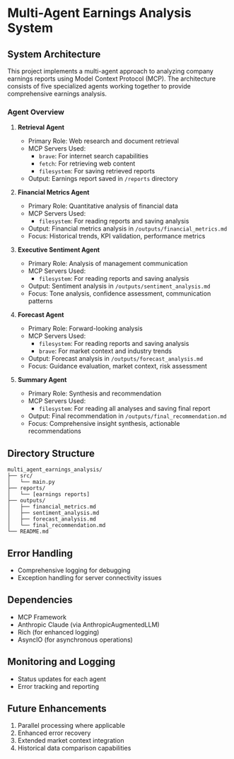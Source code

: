 # Multi-Agent Earnings Analysis System

## System Architecture

This project implements a multi-agent approach to analyzing company earnings reports using Model Context Protocol (MCP). The architecture consists of five specialized agents working together to provide comprehensive earnings analysis.

### Agent Overview

1. **Retrieval Agent**
   - Primary Role: Web research and document retrieval
   - MCP Servers Used: 
     - `brave`: For internet search capabilities
     - `fetch`: For retrieving web content
     - `filesystem`: For saving retrieved reports
   - Output: Earnings report saved in `/reports` directory

2. **Financial Metrics Agent**
   - Primary Role: Quantitative analysis of financial data
   - MCP Servers Used:
     - `filesystem`: For reading reports and saving analysis
   - Output: Financial metrics analysis in `/outputs/financial_metrics.md`
   - Focus: Historical trends, KPI validation, performance metrics

3. **Executive Sentiment Agent**
   - Primary Role: Analysis of management communication
   - MCP Servers Used:
     - `filesystem`: For reading reports and saving analysis
   - Output: Sentiment analysis in `/outputs/sentiment_analysis.md`
   - Focus: Tone analysis, confidence assessment, communication patterns

4. **Forecast Agent**
   - Primary Role: Forward-looking analysis
   - MCP Servers Used:
     - `filesystem`: For reading reports and saving analysis
     - `brave`: For market context and industry trends
   - Output: Forecast analysis in `/outputs/forecast_analysis.md`
   - Focus: Guidance evaluation, market context, risk assessment

5. **Summary Agent**
   - Primary Role: Synthesis and recommendation
   - MCP Servers Used:
     - `filesystem`: For reading all analyses and saving final report
   - Output: Final recommendation in `/outputs/final_recommendation.md`
   - Focus: Comprehensive insight synthesis, actionable recommendations


## Directory Structure

```
multi_agent_earnings_analysis/
├── src/
│   └── main.py
├── reports/
│   └── [earnings reports]
├── outputs/
│   ├── financial_metrics.md
│   ├── sentiment_analysis.md
│   ├── forecast_analysis.md
│   └── final_recommendation.md
└── README.md
```

## Error Handling
- Comprehensive logging for debugging
- Exception handling for server connectivity issues

## Dependencies
- MCP Framework
- Anthropic Claude (via AnthropicAugmentedLLM)
- Rich (for enhanced logging)
- AsyncIO (for asynchronous operations)

## Monitoring and Logging
- Status updates for each agent
- Error tracking and reporting

## Future Enhancements
1. Parallel processing where applicable
3. Enhanced error recovery
4. Extended market context integration
5. Historical data comparison capabilities
